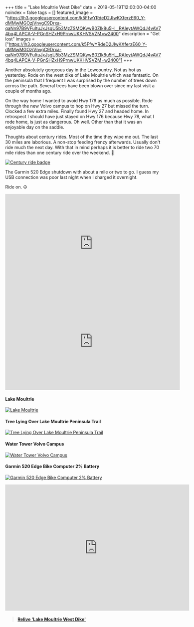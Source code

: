 +++
title =  "Lake Moultrie West Dike"
date = 2019-05-19T12:00:00-04:00
noindex = false
tags = []
featured_image = "https://lh3.googleusercontent.com/k5FfwYRdeD2JIwKXferzE60_Y-dMMwMGOzjVnvgC9Drxa-qaNn97B9VFuItuJxJsgU5b3MzZSMQKywB0ZIk8u5H__RAIeytAWQdJ4vAV74bq4LAPCA-V-PGnSHZxH9PrnwUKKHVSVZM=w2400"
description = "Get lost"
images = ["https://lh3.googleusercontent.com/k5FfwYRdeD2JIwKXferzE60_Y-dMMwMGOzjVnvgC9Drxa-qaNn97B9VFuItuJxJsgU5b3MzZSMQKywB0ZIk8u5H__RAIeytAWQdJ4vAV74bq4LAPCA-V-PGnSHZxH9PrnwUKKHVSVZM=w2400"]
+++

Another absolutely gorgeous day in the Lowcountry. Not as hot as yesterday. Rode on the west dike of Lake Moultrie which was fantastic. On the peninsula that I frequent I was surprised by the number of trees down across the path. Several trees have been blown over since my last visit a couple of months ago.

On the way home I wanted to avoid Hwy 176 as much as possible. Rode through the new Volvo campus to hop on Hwy 27 but missed the turn. Clocked a few extra miles. Finally found Hwy 27 and headed home. In retrospect I should have just stayed on Hwy 176 because Hwy 78, what I rode home, is just as dangerous. Oh well. Other than that it was an enjoyable day on the saddle.

Thoughts about century rides. Most of the time they wipe me out. The last 30 miles are laborious. A non-stop feeding frenzy afterwards. Usually don't ride much the next day. With that in mind perhaps it is better to ride two 70 mile rides than one century ride over the weekend. 🤔

[![Century ride badge](https://lh3.googleusercontent.com/dm-K-f0TEPXhAYKdvWqImdfwyesj1L_pU_rou9B9keApbQzc0XLWcz0W2OAwnlLo9-K6mVEpWlKgLzjHKFWGiXJqzjNU2vWZiJdzQFDhjNVJuz4wW6cxImNx62CUeIlmGClI3j53BoiCHNNwmtIlvZpb2Wc2IdYd8hI0mFrC2cAEoD-8l5eIccENK1fzwGddIPzb0LMmrnkCz7MXmAv5QKBrgl7wot0pGxmRB0m1l87dS1JbUL9KiaNd9EVVN00_APqOI0DU6cyvLOUNTSj1wOCIpNpPfWSK6BoUrHKIPIBM5woFIfwOSqQLouBTpxYFXGzKS7QC-uYLLTWqHHHx5URH1vK8SpRivr_1ipnz31zeeG7aDKqxuwoBFk4X4YXGMFt_qcVwzriA3vJIn7vQDi1_gmE7aDb8HD5PF92dp-2P8yjghqLas3J87eklFN_S5lFRHJ8QQJm6ieum0z2V781dV_OBv2Fl8SJkuNgTHZmY49CFtWA9RuDQngVBiZfEfrHV6czeVuXNLwizmYpCnJYj7_UcAwpLmOPoyaqvyNdA8q910EvAm24ZHrXkrSaZV_1NK3okd1zvpBEFHKy5X7XYUeDuz8zdKbMpv54CwDj1x9svUBxYVyttwAwIsTI4nn-ez0E7ldixIp-qyugZ-TDCxLuB9pdt=w480-h495-no)](https://lh3.googleusercontent.com/dm-K-f0TEPXhAYKdvWqImdfwyesj1L_pU_rou9B9keApbQzc0XLWcz0W2OAwnlLo9-K6mVEpWlKgLzjHKFWGiXJqzjNU2vWZiJdzQFDhjNVJuz4wW6cxImNx62CUeIlmGClI3j53BoiCHNNwmtIlvZpb2Wc2IdYd8hI0mFrC2cAEoD-8l5eIccENK1fzwGddIPzb0LMmrnkCz7MXmAv5QKBrgl7wot0pGxmRB0m1l87dS1JbUL9KiaNd9EVVN00_APqOI0DU6cyvLOUNTSj1wOCIpNpPfWSK6BoUrHKIPIBM5woFIfwOSqQLouBTpxYFXGzKS7QC-uYLLTWqHHHx5URH1vK8SpRivr_1ipnz31zeeG7aDKqxuwoBFk4X4YXGMFt_qcVwzriA3vJIn7vQDi1_gmE7aDb8HD5PF92dp-2P8yjghqLas3J87eklFN_S5lFRHJ8QQJm6ieum0z2V781dV_OBv2Fl8SJkuNgTHZmY49CFtWA9RuDQngVBiZfEfrHV6czeVuXNLwizmYpCnJYj7_UcAwpLmOPoyaqvyNdA8q910EvAm24ZHrXkrSaZV_1NK3okd1zvpBEFHKy5X7XYUeDuz8zdKbMpv54CwDj1x9svUBxYVyttwAwIsTI4nn-ez0E7ldixIp-qyugZ-TDCxLuB9pdt=w480-h495-no)

The Garmin 520 Edge shutdown with about a mile or two to go. I guess my USB connection was poor last night when I charged it overnight.

Ride on. ☮

<iframe width="560" height="315" src="https://www.youtube.com/embed/zORJC-sZnBg" frameborder="0" allow="accelerometer; autoplay; encrypted-media; gyroscope; picture-in-picture" allowfullscreen></iframe>

<iframe width="560" height="315" src="https://www.youtube.com/embed/3FDUAgGk2U0" frameborder="0" allow="accelerometer; autoplay; encrypted-media; gyroscope; picture-in-picture" allowfullscreen></iframe>

#### Lake Moultrie
[![Lake Moultrie](https://lh3.googleusercontent.com/qNZ3G9FFthF5VrLb-_7SURqiglqy_TcFxVux0pDLwadyEiAslgUR5k_yuSjvQPgOlqGV3aLWYmHtJv_V_GJEfB4JUiHWJRiHUudefJ9H_Wj37WaPYvgPUcrqujiPHhzoPwU7VRvFtoY=w2400)](https://lh3.googleusercontent.com/qNZ3G9FFthF5VrLb-_7SURqiglqy_TcFxVux0pDLwadyEiAslgUR5k_yuSjvQPgOlqGV3aLWYmHtJv_V_GJEfB4JUiHWJRiHUudefJ9H_Wj37WaPYvgPUcrqujiPHhzoPwU7VRvFtoY=w2400)


#### Tree Lying Over Lake Moultrie Peninsula Trail
[![Tree Lying Over Lake Moultrie Peninsula Trail](https://lh3.googleusercontent.com/W_DmhctJUG3tXLwGfuwmYbg2upepPGlUcKZXvQsLs9pEnzzWugO7f7MSoFl34OGURYSIrJbtYx2UnhCyBW63LpgL6k4QpV7olS-Rkgrp2KNOtJVQJbtTiFxrwKsz92tCZTLq5i1vujs=w2400)](https://lh3.googleusercontent.com/W_DmhctJUG3tXLwGfuwmYbg2upepPGlUcKZXvQsLs9pEnzzWugO7f7MSoFl34OGURYSIrJbtYx2UnhCyBW63LpgL6k4QpV7olS-Rkgrp2KNOtJVQJbtTiFxrwKsz92tCZTLq5i1vujs=w2400)

#### Water Tower Volvo Campus
[![Water Tower Volvo Campus](https://lh3.googleusercontent.com/2OhT0eZds6cIGOfXGiBJyFCV8ACGSuizkYUDF11X5GyxYrPdZkWwd7eHvzl8NyMLM1qK5nl1Y28AB0Z4u4OO8Q2sflMCGQTMB1UeOn1BlyVYSKytwG_6htsktWHmD-OquWQTM0RHOcE=w2400)](https://lh3.googleusercontent.com/2OhT0eZds6cIGOfXGiBJyFCV8ACGSuizkYUDF11X5GyxYrPdZkWwd7eHvzl8NyMLM1qK5nl1Y28AB0Z4u4OO8Q2sflMCGQTMB1UeOn1BlyVYSKytwG_6htsktWHmD-OquWQTM0RHOcE=w2400)

#### Garmin 520 Edge Bike Computer 2% Battery
[![Garmin 520 Edge Bike Computer 2% Battery](https://lh3.googleusercontent.com/j7dSslMgOehqdt_29LvZb0SGB0q0klxy3Jz3cQRvm9Gwq43_DZjMI1nsYdADxoYuoJ1apANYy5PI0qWbjv153cf6dVCU00GFkeU85_BUsm0Fvr05iUnWdvADz8iwd6cQzcikrlZ9eO0=w2400)](https://lh3.googleusercontent.com/j7dSslMgOehqdt_29LvZb0SGB0q0klxy3Jz3cQRvm9Gwq43_DZjMI1nsYdADxoYuoJ1apANYy5PI0qWbjv153cf6dVCU00GFkeU85_BUsm0Fvr05iUnWdvADz8iwd6cQzcikrlZ9eO0=w2400)



<iframe height='405' width='590' frameborder='0' allowtransparency='true' scrolling='no' src='https://www.strava.com/activities/2380587504/embed/f41afc7f80907d0ad5da820f5cb53a4301195884'></iframe>

<blockquote class="embedly-card" data-card-controls="0" data-card-key="f1631a41cb254ca5b035dc5747a5bd75"><h4><a href="https://www.relive.cc/view/2380587504?r=embed-site">Relive 'Lake Moultrie West Dike'</a></h4></blockquote>
        <script async src="https://cdn.embedly.com/widgets/platform.js" charset="UTF-8"></script>
